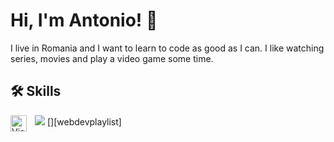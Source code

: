 
# Hi, I'm Antonio! 👋


I live in Romania and I want to learn to code as good as I can. I like watching series, movies and play a video game some time.
## 🛠 Skills

<img src="https://cdn.jsdelivr.net/gh/devicons/devicon/icons/python/python-original.svg" padding=10px/>
[<img align="left" alt="Visual Studio Code" width="26px" src="https://cdn.jsdelivr.net/gh/devicons/devicon/icons/python/python-original.svg" style="padding-right:10px;" />][webdevplaylist]         

